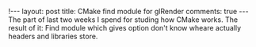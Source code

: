 !---
layout: post
title: CMake find module for glRender
comments: true
---The part of last two weeks I spend for studing how CMake works. The result of it: Find module which gives option don't know wheare actually headers and libraries store.
